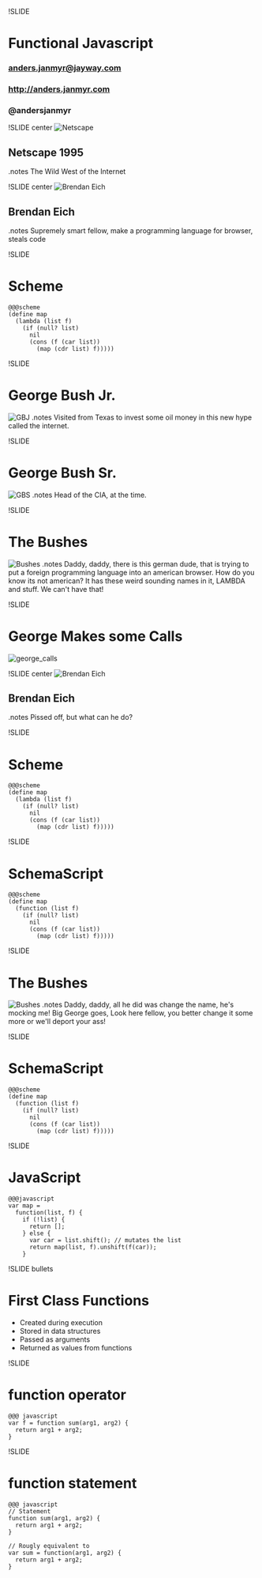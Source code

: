 !SLIDE
# Functional Javascript
### anders.janmyr@jayway.com
### http://anders.janmyr.com
### @andersjanmyr

!SLIDE center
![Netscape](netscape.jpg)
## Netscape 1995
.notes The Wild West of the Internet

!SLIDE center
![Brendan Eich](brendan_eich.jpg)
## Brendan Eich
.notes Supremely smart fellow, make a programming language for browser, steals code


!SLIDE
# Scheme

    @@@scheme
    (define map
      (lambda (list f)
        (if (null? list)
          nil
          (cons (f (car list))
            (map (cdr list) f)))))

!SLIDE
# George Bush Jr.
![GBJ](george_bush_jr.jpg)
.notes Visited from Texas to invest some oil money in this new hype
called the internet. 

!SLIDE
# George Bush Sr.
![GBS](george_bush_sr.jpg)
.notes Head of the CIA, at the time. 

!SLIDE
# The Bushes
![Bushes](the_bushes.jpg)
.notes Daddy, daddy, there is this german dude, that is trying to put
a foreign programming language into an american browser.
How do you know its not american?
It has these weird sounding names in it, LAMBDA and stuff.
We can't have that!

!SLIDE
# George Makes some Calls
![george_calls](george_calls.jpg)


!SLIDE center
![Brendan Eich](brendan_eich.jpg)
## Brendan Eich
.notes Pissed off, but what can he do?

!SLIDE
# Scheme

    @@@scheme
    (define map
      (lambda (list f)
        (if (null? list)
          nil
          (cons (f (car list))
            (map (cdr list) f)))))


!SLIDE
# SchemaScript

    @@@scheme
    (define map
      (function (list f)
        (if (null? list)
          nil
          (cons (f (car list))
            (map (cdr list) f)))))

!SLIDE
# The Bushes
![Bushes](the_bushes.jpg)
.notes Daddy, daddy, all he did was change the name, he's mocking me!
Big George goes, Look here fellow, you better change it some more or
we'll deport your ass!

!SLIDE
# SchemaScript

    @@@scheme
    (define map
      (function (list f)
        (if (null? list)
          nil
          (cons (f (car list))
            (map (cdr list) f)))))

!SLIDE
# JavaScript

    @@@javascript
    var map =
      function(list, f) {
        if (!list) {
          return [];
        } else {
          var car = list.shift(); // mutates the list
          return map(list, f).unshift(f(car));
        }



!SLIDE bullets
# First Class Functions

* Created during execution
* Stored in data structures
* Passed as arguments
* Returned as values from functions

!SLIDE
# function operator

    @@@ javascript
    var f = function sum(arg1, arg2) {
      return arg1 + arg2;
    }

!SLIDE
# function statement

    @@@ javascript
    // Statement
    function sum(arg1, arg2) {
      return arg1 + arg2;
    }

    // Rougly equivalent to
    var sum = function(arg1, arg2) {
      return arg1 + arg2;
    }


